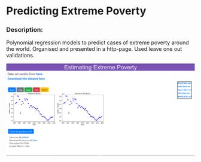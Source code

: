 # Predicting Extreme Poverty
### Description:
Polynomial regression models to predict cases of extreme poverty around the world.
Organised and presented in a http-page. Used leave one out validations.

![Screenshot of http file](Capture2.PNG "Project screengrab")
